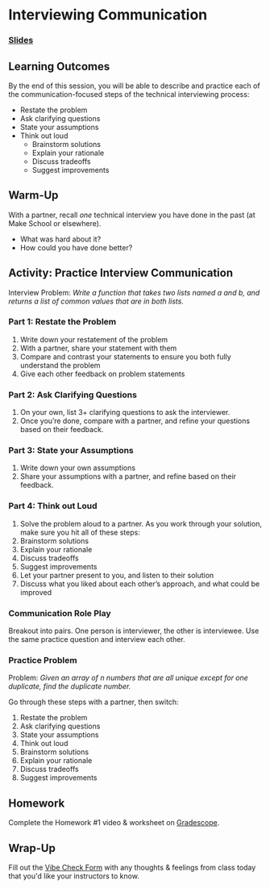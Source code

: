 # Interviewing Communication

### [**Slides**](https://docs.google.com/presentation/d/1qBL_ySjDahIzPG-3mtFGY_qP_dLqhhub5YPZp0V9RxY/edit?usp=sharing)

## Learning Outcomes

By the end of this session, you will be able to describe and practice each of the communication-focused steps of the technical interviewing process:

- Restate the problem
- Ask clarifying questions
- State your assumptions
- Think out loud
  - Brainstorm solutions
  - Explain your rationale
  - Discuss tradeoffs
  - Suggest improvements

## Warm-Up

With a partner, recall *one* technical interview you have done in the past (at Make School or elsewhere).

- What was hard about it?
- How could you have done better?


## Activity: Practice Interview Communication

Interview Problem: *Write a function that takes two lists named a and b, and returns a list of common values that are in both lists.*

### Part 1: Restate the Problem

1. Write down your restatement of the problem
1. With a partner, share your statement with them
1. Compare and contrast your statements to ensure you both fully understand the problem
1. Give each other feedback on problem statements

### Part 2: Ask Clarifying Questions

1. On your own, list 3+ clarifying questions to ask the interviewer.
1. Once you’re done, compare with a partner, and refine your questions based on their feedback.

### Part 3: State your Assumptions

1. Write down your own assumptions
1. Share your assumptions with a partner, and refine based on their feedback.

### Part 4: Think out Loud

1. Solve the problem aloud to a partner. As you work through your solution, make sure you hit all of these steps:
  1. Brainstorm solutions
  1. Explain your rationale
  1. Discuss tradeoffs
  1. Suggest improvements
1. Let your partner present to you, and listen to their solution
1. Discuss what you liked about each other’s approach, and what could be improved

### Communication Role Play

Breakout into pairs. One person is interviewer, the other is interviewee. Use the same practice question and interview each other.

### Practice Problem

Problem: *Given an array of n numbers that are all unique except for one duplicate, find the duplicate number.*

Go through these steps with a partner, then switch:

1. Restate the problem
1. Ask clarifying questions
1. State your assumptions
1. Think out loud
  1. Brainstorm solutions
  1. Explain your rationale
  1. Discuss tradeoffs
  1. Suggest improvements


## Homework

Complete the Homework #1 video & worksheet on [Gradescope](https://gradescope.com).

## Wrap-Up

Fill out the [Vibe Check Form](https://forms.gle/3tCpS457XudkypmSA) with any thoughts & feelings from class today that you'd like your instructors to know.